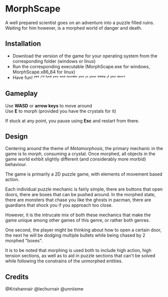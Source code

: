 # MorphScape

A well prepared scientist goes on an adventure into a puzzle filled ruins.    
Waiting for him however, is a morphed world of danger and death.

## Installation
- Download the version of the game for your operating system from the corresponding folder (windows or linux)
- Run the corresponding executable (MorphScape.exe for windows, MorphScape.x86_64 for linux)
- Have fun!  ʸᵉˢ ᴵ'ˡˡ ᶠᶦⁿᵈ ʸᵒᵘ ᵃⁿᵈ ᵐᵘʳᵈᵉʳ ʸᵒᵘ ᶦⁿ ʸᵒᵘʳ ˢˡᵉᵉᵖ ᶦᶠ ʸᵒᵘ ᵈᵒⁿ'ᵗ

## Gameplay
Use **WASD** or **arrow keys** to move around  
Use **E** to morph (provided you have the crystals for it)

If stuck at any point, you pause using **Esc** and restart from there.

## Design
Centering around the theme of *Metamorphosis*, the primary mechanic in the game is to *morph*, consuming a crystal. Once morphed, all objects in the game world exhbit slightly different (and considerably more morbid) behaviour.

The game is primarily a 2D puzzle game, with elements of movement based action. 

Each individual puzzle mechanic is fairly simple, there are buttons that open doors, there are boxes that can be pushed around. In the morphed state, there are monsters that chase you like the ghosts in pacman, there are guardians that shock you if you approach too close.

However, it is the intrucate mix of both these mechanics that make the game unique among other games of this genre, or rather both genres. 

One second, the player might be thinking about how to open a certain door, the next he will be dodging multiple bullets while being chased by 2 morphed "boxes".

It is to be noted that morphing is used both to include high action, high tension sections, as well as to aid in puzzle sections that can't be solved while following the constrains of the unmorphed entities.

## Credits
@Krishannair
@lechurnair
@unniisme
